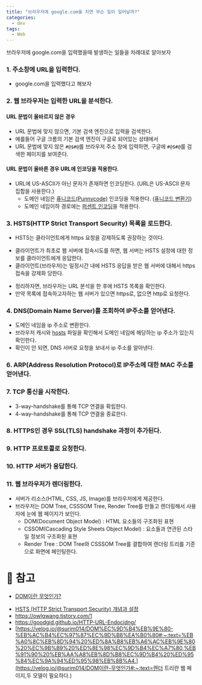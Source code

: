 ```yaml
---
title: "브라우저에 google.com을 치면 무슨 일이 일어날까?"
categories:
  - dev
tags:
  - Web
---
```


브라우저에 google.com을 입력했을때 발생하는 일들을 차례대로 알아보자

### 1. 주소창에 URL을 입력한다.

- google.com을 입력했다고 해보자



### 2. 웹 브라우저는 입력한 URL을 분석한다.

#### URL 문법이 올바르지 않은 경우 

- URL 문법에 맞지 않으면, 기본 검색 엔진으로 입력을 검색한다.
- 예를들어 구글 크롬의 기본 검색 엔진이 구글로 되어있는 상태에서
-  URL 문법에 맞지 않은 `#@$#@`를 브라우저 주소 창에 입력하면, 구글에 `#@$#@`를 검색한 페이지를 보여준다. 

#### URL 문법이 올바른 경우 URL에 인코딩을 적용한다. 

- URL에 US-ASCII가 아닌 문자가 존재하면 인코딩한다. (URL은 US-ASCII 문자 집합을 사용한다.)
  - 도메인 네임은 [퓨니코드(Punnycode)](https://ko.wikipedia.org/wiki/%ED%93%A8%EB%8B%88%EC%BD%94%EB%93%9C) 인코딩을 적용한다. ([퓨니코드 변환기](https://inplaza.com/puny/index.php))
  - 도메인 네임이하 경로에는 [퍼센트 인코딩](https://ko.wikipedia.org/wiki/%ED%8D%BC%EC%84%BC%ED%8A%B8_%EC%9D%B8%EC%BD%94%EB%94%A9)을 적용한다. 



### 3. HSTS(HTTP Strict Transport Security) 목록을 로드한다.

- HSTS는 클라이언트에게 https 요청을 강제하도록 권장하는 것이다. 

* 클라이언트가 최초로 웹 서버에 접속시도를 하면, 웹 서버는 HSTS 설정에 대한 정보를 클라이언트에게 응답한다. 
* 클라이언트(브라우저)는 일정시간 내에 HSTS 응답을 받은 웹 서버에 대해서 https 접속을 강제화 당한다. 

- 정리하자면, 브라우저는 URL 분석을 한 후에 HSTS 목록을 확인한다. 
- 만약 목록에 접속하고자하는 웹 서버가 있으면 https로, 없으면 http로 요청한다. 



### 4. DNS(Domain Name Server)를 조회하여  IP주소를 얻어낸다.

- 도메인 네임을 ip 주소로 변환한다.
- 브라우저 캐시와 [hosts](https://ko.wikipedia.org/wiki/Hosts) 파일을 확인해서 도메인 네임에 해당하는 ip 주소가 있는지 확인한다.
- 확인이 안 되면, DNS 서버로 요청을 보내서 ip 주소를 알아낸다. 



### 6. ARP(Address Resolution Protocol)로 IP주소에 대한 MAC 주소를 얻어낸다.



### 7. TCP 통신을 시작한다.

* 3-way-handshake를 통해 TCP 연결을 확립한다.
* 4-way-handshake를 통해 TCP 연결을 종료한다.



### 8. HTTPS인 경우 SSL(TLS) handshake 과정이 추가된다.



### 9. HTTP 프로토콜로 요청한다.



### 10. HTTP 서버가 응답한다.



### 11. 웹 브라우저가 렌더링한다.

* 서버가 리소스(HTML, CSS, JS, Image)를 브라우저에게 제공한다.
* 브라우저는 DOM Tree, CSSSOM Tree, Render Tree를 만들고 렌더링해서 사용자에 눈에 웹 페이지가 보인다. 
  * DOM(Document Object Model) : HTML 요소들의 구조화된 표현
  * CSSOM(Cascading Style Sheets Object Model) : 요소들과 연관된 스타일 정보의 구조화된 표현
  * Render Tree : DOM Tree와  CSSSOM Tree를 결합하여 렌더링 트리를 기준으로 화면에 페인팅한다.  



# 🐥 참고

- [DOM이란 무엇인가?](https://velog.io/@surim014/DOM%EC%9D%B4%EB%9E%80-%EB%AC%B4%EC%97%87%EC%9D%B8%EA%B0%80#:~:text=%EB%A0%8C%EB%8D%94%20%ED%8A%B8%EB%A6%AC%EB%9E%80%20%EC%9B%B9%20%ED%8E%98%EC%9D%B4%EC%A7%80,%EB%91%90%20%EB%AA%A8%EB%8D%B8%EC%9D%B4%20%ED%95%84%EC%9A%94%ED%95%98%EB%8B%A4.)

* [HSTS (HTTP Strict Transport Security) 개념과 설정](https://rsec.kr/?p=315)
* https://owlgwang.tistory.com/1
* https://goodgid.github.io/HTTP-URL-Endocidng/
* [https://velog.io/@surim014/DOM%EC%9D%B4%EB%9E%80-%EB%AC%B4%EC%97%87%EC%9D%B8%EA%B0%80#:~:text=%EB%A0%8C%EB%8D%94%20%ED%8A%B8%EB%A6%AC%EB%9E%80%20%EC%9B%B9%20%ED%8E%98%EC%9D%B4%EC%A7%80,%EB%91%90%20%EB%AA%A8%EB%8D%B8%EC%9D%B4%20%ED%95%84%EC%9A%94%ED%95%98%EB%8B%A4.](https://velog.io/@surim014/DOM이란-무엇인가#:~:text=렌더 트리란 웹 페이지,두 모델이 필요하다.)